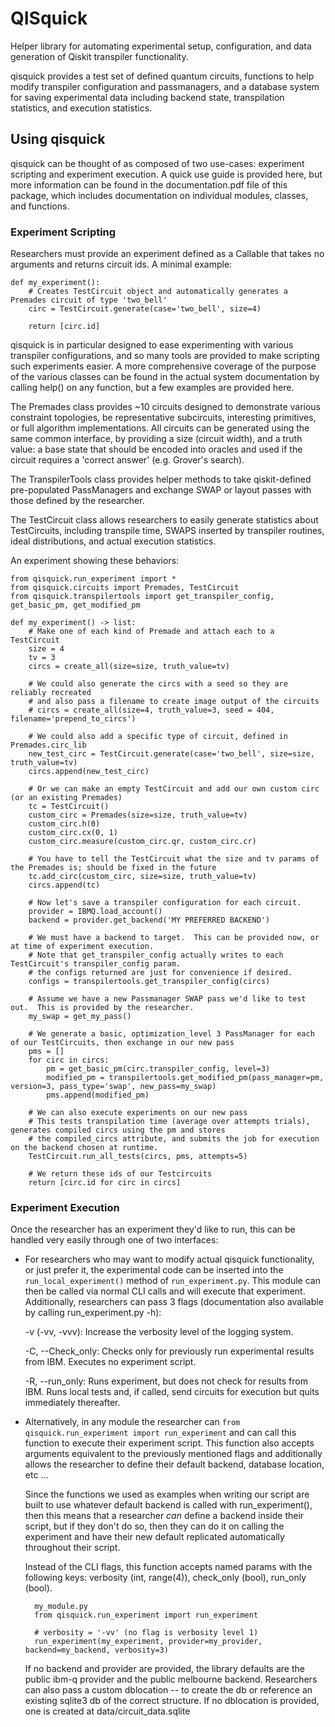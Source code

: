 # QISquick

Helper library for automating experimental setup, configuration, and data generation of Qiskit transpiler functionality.

qisquick provides a test set of defined quantum circuits, functions to help modify transpiler configuration and passmanagers, and a database system for saving experimental data including backend state, transpilation statistics, and execution statistics.

## Using qisquick

qisquick can be thought of as composed of two use-cases: experiment scripting and experiment execution.  A quick use guide is provided here,
but more information can be found in the documentation.pdf file of this package, which includes documentation on individual modules,
classes, and functions.

### Experiment Scripting

Researchers must provide an experiment defined as a Callable that takes no arguments and returns circuit ids.  A minimal example:

    def my_experiment():
        # Creates TestCircuit object and automatically generates a Premades circuit of type 'two_bell'
        circ = TestCircuit.generate(case='two_bell', size=4) 
        
        return [circ.id]

qisquick is in particular designed to ease experimenting with various transpiler configurations, and so many tools are provided to make scripting such experiments easier.  A more comprehensive coverage of the purpose of the various classes can be found in the actual system documentation by calling help() on any function, but a few examples are provided here.

The Premades class provides ~10 circuits designed to demonstrate various constraint topologies, be representative subcircuits, interesting primitives, or full algorithm implementations.  All circuits can be generated using the same common interface, by providing a size (circuit width), and a truth value: a base state that should be encoded into oracles and used if the circuit requires a 'correct answer' (e.g. Grover's search).  

The TranspilerTools class provides helper methods to take qiskit-defined pre-populated PassManagers and exchange SWAP or layout passes with those defined by the researcher.

The TestCircuit class allows researchers to easily generate statistics about TestCircuits, including transpile time, SWAPS inserted by transpiler routines, ideal distributions, and actual execution statistics.

An experiment showing these behaviors:

    from qisquick.run_experiment import *
    from qisquick.circuits import Premades, TestCircuit
    from qisquick.transpilertools import get_transpiler_config, get_basic_pm, get_modified_pm

    def my_experiment() -> list:
        # Make one of each kind of Premade and attach each to a TestCircuit
        size = 4
        tv = 3
        circs = create_all(size=size, truth_value=tv)
    
        # We could also generate the circs with a seed so they are reliably recreated
        # and also pass a filename to create image output of the circuits
        # circs = create_all(size=4, truth_value=3, seed = 404, filename='prepend_to_circs')
    
        # We could also add a specific type of circuit, defined in Premades.circ_lib
        new_test_circ = TestCircuit.generate(case='two_bell', size=size, truth_value=tv)
        circs.append(new_test_circ)
    
        # Or we can make an empty TestCircuit and add our own custom circ (or an existing Premades)
        tc = TestCircuit()
        custom_circ = Premades(size=size, truth_value=tv)
        custom_circ.h(0)
        custom_circ.cx(0, 1)
        custom_circ.measure(custom_circ.qr, custom_circ.cr)

        # You have to tell the TestCircuit what the size and tv params of the Premades is; should be fixed in the future
        tc.add_circ(custom_circ, size=size, truth_value=tv)
        circs.append(tc)
    
        # Now let's save a transpiler configuration for each circuit.  
        provider = IBMQ.load_account()
        backend = provider.get_backend('MY PREFERRED BACKEND')
        
        # We must have a backend to target.  This can be provided now, or at time of experiment execution.
        # Note that get_transpiler_config actually writes to each TestCircuit's transpiler_config param.
        # the configs returned are just for convenience if desired.
        configs = transpilertools.get_transpiler_config(circs)
    
        # Assume we have a new Passmanager SWAP pass we'd like to test out.  This is provided by the researcher.
        my_swap = get_my_pass()
    
        # We generate a basic, optimization_level 3 PassManager for each of our TestCircuits, then exchange in our new pass
        pms = []
        for circ in circs:
            pm = get_basic_pm(circ.transpiler_config, level=3)
            modified_pm = transpilertools.get_modified_pm(pass_manager=pm, version=3, pass_type='swap', new_pass=my_swap)
            pms.append(modified_pm)
        
        # We can also execute experiments on our new pass
        # This tests transpilation time (average over attempts trials), generates compiled circs using the pm and stores
        # the compiled_circs attribute, and submits the job for execution on the backend chosen at runtime.
        TestCircuit.run_all_tests(circs, pms, attempts=5)
        
        # We return these ids of our Testcircuits
        return [circ.id for circ in circs]

### Experiment Execution

Once the researcher has an experiment they'd like to run, this can be handled very easily through one of two interfaces:

* For researchers who may want to modify actual qisquick functionality, or just prefer it, the experimental code can be inserted into the `run_local_experiment()` method of `run_experiment.py`.  This module can then be called via normal CLI calls and will execute that experiment.  Additionally, researchers can pass 3 flags (documentation also available by calling run_experiment.py -h):

    -v (-vv, -vvv): Increase the verbosity level of the logging system.
    
    -C, --Check_only: Checks only for previously run experimental results from IBM.  Executes no experiment script.
    
    -R, --run_only: Runs experiment, but does not check for results from IBM.  Runs local tests and, if called, send circuits for execution but quits immediately thereafter.

* Alternatively, in any module the researcher can `from qisquick.run_experiment import run_experiment` and can call this function to execute their experiment script.  This function also accepts arguments equivalent to the previously mentioned flags and additionally allows the researcher to define their default backend, database location, etc ...

     Since the functions we used as examples when writing our script are built to use whatever default backend is called with run_experiment(), then this means that a researcher *can* define a backend inside their script, but if they don't do so, then they can do it on calling the experiment and have their new default replicated automatically throughout their script.
     
     Instead of the CLI flags, this function accepts named params with the following keys: verbosity (int, range(4)), check\_only (bool), run\_only (bool).    
     
        my_module.py
        from qisquick.run_experiment import run_experiment
        
        # verbosity = '-vv' (no flag is verbosity level 1)
        run_experiment(my_experiment, provider=my_provider, backend=my_backend, verbosity=3)
        
    If no backend and provider are provided, the library defaults are the public ibm-q provider and the public melbourne backend.  Researchers can also pass a custom dblocation -- to create the db or reference an existing sqlite3 db of the correct structure.  If no dblocation is provided, one is created at data/circuit_data.sqlite  
 



